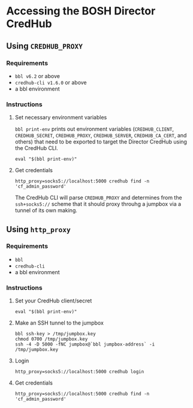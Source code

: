 # Accessing the BOSH Director CredHub

## Using `CREDHUB_PROXY`

### Requirements

- `bbl v6.2` or above
- `credhub-cli v1.6.0` or above
- a bbl environment

### Instructions

1. Set necessary environment variables

    `bbl print-env` prints out environment variables (`CREDHUB_CLIENT`, `CREDHUB_SECRET`, `CREDHUB_PROXY`,
`CREDHUB_SERVER`, `CREDHUB_CA_CERT`, and others) that need to be exported to target the Director CredHub using the CredHub CLI.

    ```
    eval "$(bbl print-env)"
    ```

1. Get credentials

    ```
    http_proxy=socks5://localhost:5000 credhub find -n 'cf_admin_password'
    ```

    The CredHub CLI will parse `CREDHUB_PROXY` and determines from the `ssh+socks5://` scheme that it should proxy throuhg a jumpbox via a tunnel of its own making.

## Using `http_proxy`

### Requirements

- `bbl`
- `credhub-cli`
- a bbl environment

### Instructions

1. Set your CredHub client/secret

    ```
    eval "$(bbl print-env)"
    ```

1. Make an SSH tunnel to the jumpbox

    ```
    bbl ssh-key > /tmp/jumpbox.key
    chmod 0700 /tmp/jumpbox.key
    ssh -4 -D 5000 -fNC jumpbox@`bbl jumpbox-address` -i /tmp/jumpbox.key
    ```

1. Login

    ```
    http_proxy=socks5://localhost:5000 credhub login
    ```

1. Get credentials

    ```
    http_proxy=socks5://localhost:5000 credhub find -n 'cf_admin_password'
    ```


